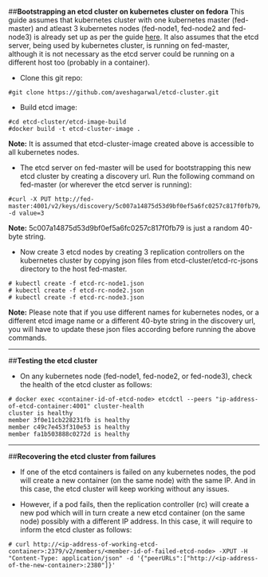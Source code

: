 ##**Bootstrapping an etcd cluster on kubernetes cluster on fedora**
This guide assumes that kubernetes cluster with one kubernetes master (fed-master) and atleast 3 kubernetes nodes (fed-node1, fed-node2 and fed-node3) is already set up as per the guide [here](https://github.com/GoogleCloudPlatform/kubernetes/blob/master/docs/getting-started-guides/fedora/fedora_manual_config.md). It also assumes that the etcd server, being used by kubernetes cluster, is running on fed-master, although it is not necessary as the etcd server could be running on a different host too (probably in a container).

* Clone this git repo:

```
#git clone https://github.com/aveshagarwal/etcd-cluster.git
```

* Build etcd image:

```
#cd etcd-cluster/etcd-image-build
#docker build -t etcd-cluster-image .
```

**Note:** It is assumed that etcd-cluster-image created above is accessible to all kubernetes nodes.

* The etcd server on fed-master will be used for bootstrapping this new etcd cluster by creating a discovery url. Run the following command on fed-master (or wherever the etcd server is running):

```
#curl -X PUT http://fed-master:4001/v2/keys/discovery/5c007a14875d53d9bf0ef5a6fc0257c817f0fb79/_config/size -d value=3
```

**Note:** 5c007a14875d53d9bf0ef5a6fc0257c817f0fb79 is just a random 40-byte string.

* Now create 3 etcd nodes by creating 3 replication controllers on the kubernetes cluster by copying json files from etcd-cluster/etcd-rc-jsons directory to the host fed-master.

```
# kubectl create -f etcd-rc-node1.json
# kubectl create -f etcd-rc-node2.json
# kubectl create -f etcd-rc-node3.json
```

**Note:** Please note that if you use different names for kubernetes nodes, or a different etcd image name or a different 40-byte string in the discovery url, you will have to update these json files according before running the above commands.

***

##**Testing the etcd cluster**

* On any kubernetes node (fed-node1, fed-node2, or fed-node3), check the health of the etcd cluster as follows:

```
# docker exec <container-id-of-etcd-node> etcdctl --peers "ip-address-of-etcd-container:4001" cluster-health
cluster is healthy
member 3f0e11cb228231fb is healthy
member c49c7e453f310e53 is healthy
member fa1b503888c0272d is healthy
```

***

##**Recovering the etcd cluster from failures**

* If one of the etcd containers is failed on any kubernetes nodes, the pod will create a new container (on the same node) with the same IP. And in this case, the etcd cluster will keep working without any issues.

* However, if a pod fails, then the replication controller (rc) will create a new pod which will in turn create a new etcd container (on the same node) possibly with a different IP address. In this case, it will require to inform the etcd cluster as follows:

```
# curl http://<ip-address-of-working-etcd-container>:2379/v2/members/<member-id-of-failed-etcd-node> -XPUT -H "Content-Type: application/json" -d '{"peerURLs":["http://<ip-address-of-the-new-container>:2380"]}'
```
